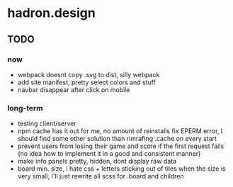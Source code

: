 # hadron.design

## TODO
### now
- webpack doesnt copy .svg to dist, silly webpack
- add site manifest, pretty select colors and stuff
- navbar disappear after click on mobile

### long-term
- testing client/server
- npm cache has it out for me, no amount of reinstalls fix EPERM error, I should find some other solution than rimrafing .cache on every start
- prevent users from losing their game and score if the first request fails (no idea how to implement it in a good and consistent manner)
- make info panels pretty, hidden, dont display raw data
- board min. size, i hate css + letters sticking out of tiles when the size is very small, I'll just rewrite all scss for .board and children